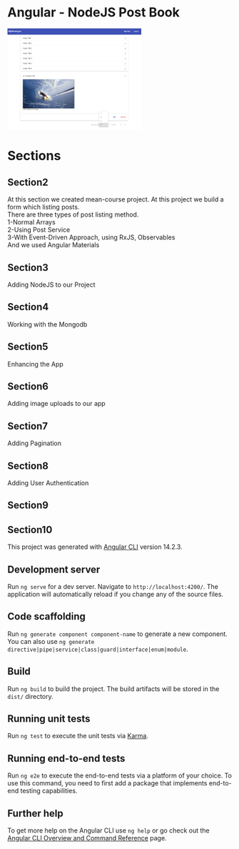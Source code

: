 # Angular - NodeJS Post Book
<img
  src="src\assets\Post-Book.png"
  alt="Post Book"
  title="Optional title"
  style="display: inline-block; margin: 0 auto; max-width: 300px">

# Sections

## Section2
At this section we created mean-course project. At this project we build a form which listing posts. <br>
There are three types of post listing method.<br>
1-Normal Arrays <br>
2-Using Post Service <br>
3-With Event-Driven Approach, using RxJS, Observables<br>
And we used Angular Materials<br> 

## Section3
Adding NodeJS to our Project<br>
## Section4
Working with the Mongodb<br>
## Section5
Enhancing the App<br>
## Section6
Adding image uploads to our app<br>
## Section7
Adding Pagination<br>
## Section8
Adding User Authentication<br>
## Section9

## Section10



This project was generated with [Angular CLI](https://github.com/angular/angular-cli) version 14.2.3.

## Development server

Run `ng serve` for a dev server. Navigate to `http://localhost:4200/`. The application will automatically reload if you change any of the source files.

## Code scaffolding

Run `ng generate component component-name` to generate a new component. You can also use `ng generate directive|pipe|service|class|guard|interface|enum|module`.

## Build

Run `ng build` to build the project. The build artifacts will be stored in the `dist/` directory.

## Running unit tests

Run `ng test` to execute the unit tests via [Karma](https://karma-runner.github.io).

## Running end-to-end tests

Run `ng e2e` to execute the end-to-end tests via a platform of your choice. To use this command, you need to first add a package that implements end-to-end testing capabilities.

## Further help

To get more help on the Angular CLI use `ng help` or go check out the [Angular CLI Overview and Command Reference](https://angular.io/cli) page.
